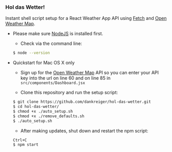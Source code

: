 ### Hol das Wetter!


Instant shell script setup for a React Weather App API using <a href="https://github.com/github/fetch">Fetch</a> and <a href="http://openweathermap.org/">Open Weather Map</a>.

- Please make sure <a href="https://nodejs.org/">NodeJS</a> is installed first.

  - Check via the command line:
  ```bash
  $ node --version
  ```

- Quickstart for Mac OS X only

  - Sign up for the <a href="http://openweathermap.org/">Open Weather Map</a> API so you can enter your API key into the url on line 60 and on line 85 in <code>src/components/Dashboard.jsx</code>

  - Clone this repository and run the setup script:
  ```bash
  $ git clone https://github.com/dankreiger/hol-das-wetter.git
  $ cd hol-das-wetter/
  $ chmod +x ./auto_setup.sh
  $ chmod +x ./remove_defaults.sh
  $ ./auto_setup.sh
  ```

  - After making updates, shut down and restart the npm script:
  ```bash
  Ctrl+C
  $ npm start
  ```
  ```
